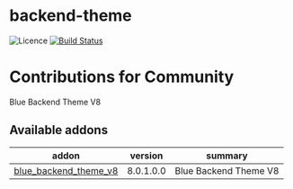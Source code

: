 # backend-theme

![Licence](https://img.shields.io/badge/licence-AGPL--3-blue.svg)
[![Build Status](https://app.travis-ci.com/hongquangminh/backend-theme.svg?branch=8.0)](https://app.travis-ci.com/hongquangminh/backend-theme)

Contributions for Community
===========================

Blue Backend Theme V8

[//]: # (addons)

Available addons
----------------
addon | version | summary
--- | --- | ---
[blue_backend_theme_v8](blue_backend_theme_v8/) | 8.0.1.0.0 | Blue Backend Theme V8

[//]: # (end addons)
